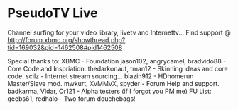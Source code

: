 PseudoTV Live
=============
Channel surfing for your video library, livetv and Internettv...
Find support @ http://forum.xbmc.org/showthread.php?tid=169032&pid=1462508#pid1462508

Special thanks to:
	XBMC - Foundation
	jason102, angrycamel, bradvido88 - Core Code and Inspriation.
	thedarkonaut, tman12 - Skinning ideas and core code.
	scilz	 - Internet stream sourcing... 
	blazin912	 - HDhomerun Master/Slave mod.
	mwkurt, XvMMvX, spyder - Forum Help and support.
	badkarma, Vidar, Or121 - Alpha testers (if I forgot you PM me)
FU List:
	geebs61, redhalo - Two forum douchebags!